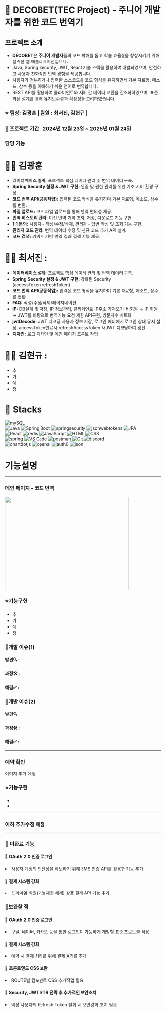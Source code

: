# 🧩 DECOBET(TEC Project) - 주니어 개발자를 위한 코드 번역기

## 프로젝트 소개
<ul>
  <li><b>DECOBET</b>은 <b>주니어 개발자</b>들의 코드 이해를 돕고 학습 효율성을 향상시키기 위해 설계한 웹 애플리케이션입니다.</li>
  <li>Java, Spring Security, JWT, React 기술 스택을 활용하여 개발되었으며, 안전하고 사용자 친화적인 번역 경험을 제공합니다.</li>
  <li>사용자가 첨부하거나 입력한 소스코드를 코드 형식을 유지하면서 기본 자료형, 메소드, 상수 등을 이해하기 쉬운 언어로 번역합니다.</li>
  <li>REST API를 활용하여 클라이언트와 서버 간 데이터 교환을 간소화하였으며, 표준화된 설계를 통해 유지보수성과 확장성을 고려하였습니다. </li>
</ul>

### ⭐ 팀장: 김광훈 | 팀원 : 최서진, 김현규 |

### 📅 프로젝트 기간 : 2024년 12월 23일 ~ 2025년 01월 24일

### 담당 기능
# 🙋‍♂️ 김광훈
<ul>
  <li><b>데이터베이스 설계:</b> 프로젝트 핵심 데이터 관리 및 번역 데이터 구축.</li>
  <li><b>Spring Security 설정 & JWT 구현:</b> 인증 및 권한 관리를 위한 기초 서버 환경 구성.</li>
  <li><b>코드 번역 API(공동작업):</b> 입력된 코드 형식을 유지하며 기본 자료형, 메소드, 상수를 변환.</li>
  <li><b>파일 업로드:</b> 코드 파일 업로드를 통해 번역 편의성 제공.</li>
  <li><b>번역 히스토리 관리:</b> 이전 번역 기록 조회, 저장, 다운로드 기능 구현.</li>
  <li><b>1:1 문의:</b> 사용자 - 작성/수정/삭제, 관리자 - 답변 작성 및 조회 기능 구현.</li>
  <li><b>관리자 코드 관리:</b> 번역 데이터 수정 및 신규 코드 추가 API 설계.</li>
  <li><b>코드 검색:</b> 키워드 기반 번역 결과 검색 기능 제공.</li>
</ul>

# 🙋‍♀️ 최서진 : 
<ul>
  <li><b>데이터베이스 설계:</b> 프로젝트 핵심 데이터 관리 및 번역 데이터 구축.</li>
  <li><b>Spring Security 설정 & JWT 구현:</b> 강화된 Security (accessToken,refreshToken)</li> 
  <li><b>코드 번역 API(공동작업):</b> 입력된 코드 형식을 유지하며 기본 자료형, 메소드, 상수를 변환.</li>
  <li><b>FAQ:</b> 작성/수정/삭제/페이지네이션</li>
  <li><b>IP:</b> DB설계 및 저장, IP 정보관리, 클라이언트 IP주소 가져오기, 비회원 → IP 회원 → JWT를 바탕으로 번역기능 요청 제한 API구현, 방문자수 차트화</li>
  <li><b>jwtDecode:</b> JWT 디코딩 사용자 정보 저장, 로그인 헤더에서 로그인 상태 유지 설정, accessToken만료시 refreshAccessToken 새JWT 디코딩하여 갱신</li>
  <li><b>디자인:</b> 로고 디자인 및 메인 페이지 프론트 작업</li>
</ul>

# 🙋‍♂️ 김현규 : 
<ul>
  <li>추</li>
  <li>가</li>
  <li>예</li>
  <li>정</li>
</ul>

# 🚀 Stacks
<div> 
  <img src="https://img.shields.io/badge/mysql-4479A1?style=for-the-badge&logo=mysql&logoColor=white" alt="mySQL">
</div>
<div> 
  <img src="https://img.shields.io/badge/Java-007396?style=for-the-badge&logo=java&logoColor=white" alt="Java">   
  <img src="https://img.shields.io/badge/Spring%20Boot-6DB33F?style=for-the-badge&logo=springboot&logoColor=white" alt="Spring Boot">
  <img src="https://img.shields.io/badge/spring security-6DB33F?style=for-the-badge&logo=springsecurity&logoColor=white" alt="springsecurity">
  <img src="https://img.shields.io/badge/JWT-000000?style=for-the-badge&logo=jsonwebtokens&logoColor=white" alt="jsonwebtokens">
  <img src="https://img.shields.io/badge/JPA-59666C?style=for-the-badge&logo=jpa&logoColor=white" alt="JPA"> </div>
<div> 
  <img src="https://img.shields.io/badge/React-61DAFB?style=for-the-badge&logo=react&logoColor=black" alt="React">
  <img src="https://img.shields.io/badge/redis-FF4438?style=for-the-badge&logo=redis&logoColor=black" alt="redis">
  <img src="https://img.shields.io/badge/JavaScript-F7DF1E?style=for-the-badge&logo=javascript&logoColor=black" alt="JavaScript"> 
  <img src="https://img.shields.io/badge/HTML5-E34F26?style=for-the-badge&logo=html5&logoColor=white" alt="HTML"> 
  <img src="https://img.shields.io/badge/CSS3-1572B6?style=for-the-badge&logo=css3&logoColor=white" alt="CSS"> </div>
<div> 
  <img src="https://img.shields.io/badge/spring-6DB33F?style=for-the-badge&logo=spring&logoColor=white" alt="spring">
  <img src="https://img.shields.io/badge/VS%20Code-007ACC?style=for-the-badge&logo=visualstudiocode&logoColor=white" alt="VS Code">
  <img src="https://img.shields.io/badge/postman-FF6C37?style=for-the-badge&logo=postman&logoColor=white" alt="postman">
  <img src="https://img.shields.io/badge/Git-F05032?style=for-the-badge&logo=git&logoColor=white" alt="Git"> 
  <img src="https://img.shields.io/badge/discord-5865F2?style=for-the-badge&logo=discord&logoColor=white" alt="discord"> 
</div>
<div> 
  <img src="https://img.shields.io/badge/chartdotjs-FF6384?style=for-the-badge&logo=chartdotjs&logoColor=white" alt="chartdotjs">
  <img src="https://img.shields.io/badge/openai-412991?style=for-the-badge&logo=openai&logoColor=white" alt="openai"> 
  <img src="https://img.shields.io/badge/auth0-EB5424?style=for-the-badge&logo=auth0&logoColor=white" alt="auth0"> 
  <img src="https://img.shields.io/badge/json-000000?style=for-the-badge&logo=json&logoColor=white" alt="json"> 
</div>


# 기능설명
---
### 메인 페이지 - 코드 번역
<img src="https://github.com/user-attachments/assets/3db99bf6-eeab-4384-8d38-1f2069010ac1" width="400px" height="300px">


### ⭐기능구현
<ul>
  <li>추</li>
  <li>가</li>
  <li>예</li>
  <li>정</li> 
</ul>

### 🚨개발 이슈(1)
#### 발견🔍 : 
#### 과정🛠️ : 
#### 해결✅ : 

### 🚨개발 이슈(2)
#### 발견🔍 : 
#### 과정🛠️ : 
#### 해결✅ : 

---

### 예약 확인
이미지 추가 예정

### ⭐기능구현
<ul>
  <li></li>
  <li></li>
</ul>

---

### 이하 추가수정 예정
---

### 🚫 미완료 기능
#### 📝 OAuth 2.0 인증 로그인 
<li>사용자 계정의 안전성을 확보하기 위해 SMS 인증 API를 활용한 기능 추가</li>

#### 📝 결제 시스템 강화
<li>프리미엄 회원(기능제한 해제) 상품 결제 API 기능 추가</li>



### 🔗보완할 점
#### 📝 OAuth 2.0 인증 로그인 
<li>구글, 네이버, 카카오 등을 통한 로그인이 가능하게 개방형 표준 프로토콜 적용</li>

#### 📝 결제 시스템 강화
<li>예약 시 결제 처리를 위해 결제 API를 추가</li>

#### 📝 프론트엔드 CSS 보완
<li>ROUTE별 컴포넌트 CSS 추가작업 필요</li>

#### 📝 Security, JWT RTR 전략 후 추가적인 보안조치 
<li>악성 사용자의 Refresh Token 탈취 시 보안강화 조치 필요</li>
